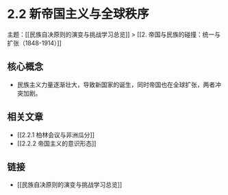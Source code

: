 # 2.2 新帝国主义与全球秩序

主题：[[民族自决原则的演变与挑战学习总览]] > [[2. 帝国与民族的碰撞：统一与扩张（1848-1914）]]

## 核心概念

- 民族主义力量逐渐壮大，导致新国家的诞生，同时帝国也在全球扩张，两者冲突加剧。

## 相关文章

- [[2.2.1 柏林会议与非洲瓜分]]
- [[2.2.2 帝国主义的意识形态]]

## 链接

- [[民族自决原则的演变与挑战学习总览]]

